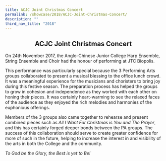 ```yaml
---
title: ACJC Joint Christmas Concert
permalink: /showcase/2018/ACJC-Joint-Christmas-Concert/
description: ""
third_nav_title: "2018"
---
```

## <center> ACJC Joint Christmas Concert </center>

On 24th November 2017, the Anglo-Chinese Junior College Harp Ensemble, String Ensemble and Choir had the honour of performing at JTC Biopolis.

  

This performance was particularly special because the 3 Performing Arts groups collaborated to present a musical blessing to the office lunch crowd. It was a meaningful experience for the musicians and choristers to bring joy during this festive season. The preparation process has helped the groups to grow in cohesion and independence as they worked with each other on honing their pieces. It was certainly heart-warming to see the relaxed faces of the audience as they enjoyed the rich melodies and harmonies of the euphonious offerings.

  

Members of the 3 groups also came together to rehearse and present combined pieces such as _All I Want For Christmas is You and The Prayer_, and this has certainly forged deeper bonds between the PA groups. The success of this collaboration should serve to create greater confidence for more of such in the future, helping to increase the interest in and visibility of the arts in both the College and the community.

  

_To God be the Glory, the Best is yet to Be!_